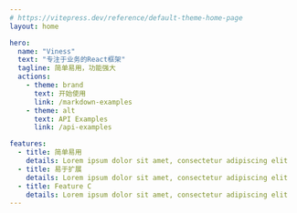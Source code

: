 ```yaml
---
# https://vitepress.dev/reference/default-theme-home-page
layout: home

hero:
  name: "Viness"
  text: "专注于业务的React框架"
  tagline: 简单易用，功能强大
  actions:
    - theme: brand
      text: 开始使用
      link: /markdown-examples
    - theme: alt
      text: API Examples
      link: /api-examples

features:
  - title: 简单易用
    details: Lorem ipsum dolor sit amet, consectetur adipiscing elit
  - title: 易于扩展
    details: Lorem ipsum dolor sit amet, consectetur adipiscing elit
  - title: Feature C
    details: Lorem ipsum dolor sit amet, consectetur adipiscing elit
---
```


